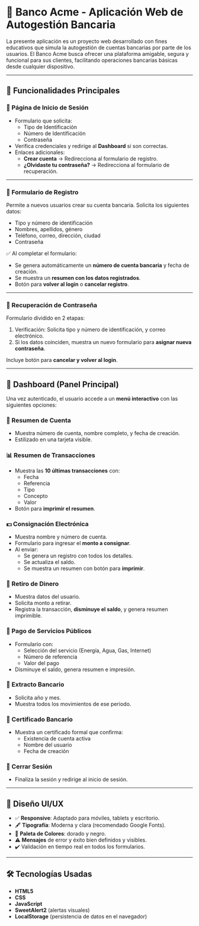 # 💼 Banco Acme - Aplicación Web de Autogestión Bancaria

La presente aplicación es un proyecto web desarrollado con fines educativos que simula la autogestión de cuentas bancarias por parte de los usuarios. El Banco Acme busca ofrecer una plataforma amigable, segura y funcional para sus clientes, facilitando operaciones bancarias básicas desde cualquier dispositivo.

---

## 📌 Funcionalidades Principales

### 🔐 Página de Inicio de Sesión
- Formulario que solicita:
  - Tipo de Identificación
  - Número de Identificación
  - Contraseña
- Verifica credenciales y redirige al **Dashboard** si son correctas.
- Enlaces adicionales:
  - **Crear cuenta** → Redirecciona al formulario de registro.
  - **¿Olvidaste tu contraseña?** → Redirecciona al formulario de recuperación.

---

### 📝 Formulario de Registro
Permite a nuevos usuarios crear su cuenta bancaria. Solicita los siguientes datos:
- Tipo y número de identificación
- Nombres, apellidos, género
- Teléfono, correo, dirección, ciudad
- Contraseña

✅ Al completar el formulario:
- Se genera automáticamente un **número de cuenta bancaria** y fecha de creación.
- Se muestra un **resumen con los datos registrados**.
- Botón para **volver al login** o **cancelar registro**.

---

### 🔑 Recuperación de Contraseña
Formulario dividido en 2 etapas:
1. Verificación: Solicita tipo y número de identificación, y correo electrónico.
2. Si los datos coinciden, muestra un nuevo formulario para **asignar nueva contraseña**.

Incluye botón para **cancelar y volver al login**.

---

## 🧾 Dashboard (Panel Principal)

Una vez autenticado, el usuario accede a un **menú interactivo** con las siguientes opciones:

### 🧮 Resumen de Cuenta
- Muestra número de cuenta, nombre completo, y fecha de creación.
- Estilizado en una tarjeta visible.

### 📊 Resumen de Transacciones
- Muestra las **10 últimas transacciones** con:
  - Fecha
  - Referencia
  - Tipo
  - Concepto
  - Valor
- Botón para **imprimir el resumen**.

### 💵 Consignación Electrónica
- Muestra nombre y número de cuenta.
- Formulario para ingresar el **monto a consignar**.
- Al enviar:
  - Se genera un registro con todos los detalles.
  - Se actualiza el saldo.
  - Se muestra un resumen con botón para **imprimir**.

### 💸 Retiro de Dinero
- Muestra datos del usuario.
- Solicita monto a retirar.
- Registra la transacción, **disminuye el saldo**, y genera resumen imprimible.

### 🧾 Pago de Servicios Públicos
- Formulario con:
  - Selección del servicio (Energía, Agua, Gas, Internet)
  - Número de referencia
  - Valor del pago
- Disminuye el saldo, genera resumen e impresión.

### 📅 Extracto Bancario
- Solicita año y mes.
- Muestra todos los movimientos de ese periodo.

### 🧾 Certificado Bancario
- Muestra un certificado formal que confirma:
  - Existencia de cuenta activa
  - Nombre del usuario
  - Fecha de creación

### 🚪 Cerrar Sesión
- Finaliza la sesión y redirige al inicio de sesión.

---

## 🎨 Diseño UI/UX

- ✅ **Responsive**: Adaptado para móviles, tablets y escritorio.
- 🖋️ **Tipografía**: Moderna y clara (recomendado Google Fonts).
- 🎨 **Paleta de Colores**: dorado y negro.
- ⚠️ **Mensajes** de error y éxito bien definidos y visibles.
- ✔️ Validación en tiempo real en todos los formularios.

---

## 🛠️ Tecnologías Usadas

- **HTML5**  
- **CSS**  
- **JavaScript**  
- **SweetAlert2** (alertas visuales)  
- **LocalStorage** (persistencia de datos en el navegador)  





